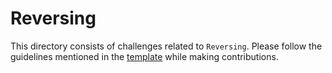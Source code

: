 # Reversing

This directory consists of challenges related to `Reversing`. Please follow the guidelines mentioned in the [template](../README.md) while making contributions.